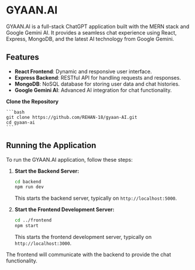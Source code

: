 # GYAAN.AI

GYAAN.AI is a full-stack ChatGPT application built with the MERN stack and Google Gemini AI. It provides a seamless chat experience using React, Express, MongoDB, and the latest AI technology from Google Gemini.

## Features

- **React Frontend**: Dynamic and responsive user interface.
- **Express Backend**: RESTful API for handling requests and responses.
- **MongoDB**: NoSQL database for storing user data and chat histories.
- **Google Gemini AI**: Advanced AI integration for chat functionality.

 **Clone the Repository**

    ```bash
    git clone https://github.com/REHAN-18/gyaan-AI.git
    cd gyaan-ai
    ```


## Running the Application

To run the GYAAN.AI application, follow these steps:

1. **Start the Backend Server:**

    ```bash
    cd backend
    npm run dev
    ```

    This starts the backend server, typically on `http://localhost:5000`.

2. **Start the Frontend Development Server:**

    ```bash
    cd ../frontend
    npm start
    ```

    This starts the frontend development server, typically on `http://localhost:3000`.

The frontend will communicate with the backend to provide the chat functionality.
